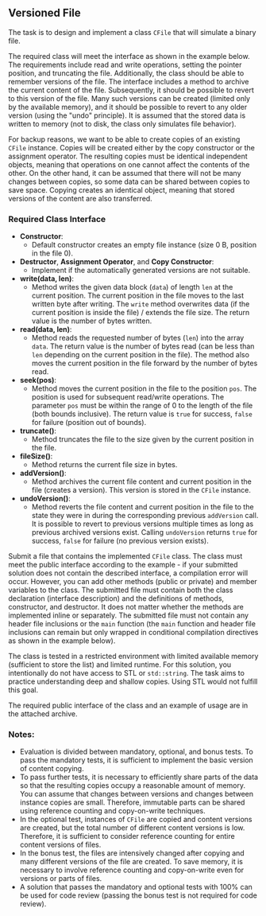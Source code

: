 ## Versioned File

The task is to design and implement a class `CFile` that will simulate a binary file.

The required class will meet the interface as shown in the example below. The requirements include read and write operations, setting the pointer position, and truncating the file. Additionally, the class should be able to remember versions of the file. The interface includes a method to archive the current content of the file. Subsequently, it should be possible to revert to this version of the file. Many such versions can be created (limited only by the available memory), and it should be possible to revert to any older version (using the "undo" principle). It is assumed that the stored data is written to memory (not to disk, the class only simulates file behavior).

For backup reasons, we want to be able to create copies of an existing `CFile` instance. Copies will be created either by the copy constructor or the assignment operator. The resulting copies must be identical independent objects, meaning that operations on one cannot affect the contents of the other. On the other hand, it can be assumed that there will not be many changes between copies, so some data can be shared between copies to save space. Copying creates an identical object, meaning that stored versions of the content are also transferred.

### Required Class Interface

- **Constructor**: 
  - Default constructor creates an empty file instance (size 0 B, position in the file 0).
- **Destructor**, **Assignment Operator**, and **Copy Constructor**: 
  - Implement if the automatically generated versions are not suitable.
- **write(data, len)**: 
  - Method writes the given data block (`data`) of length `len` at the current position. The current position in the file moves to the last written byte after writing. The `write` method overwrites data (if the current position is inside the file) / extends the file size. The return value is the number of bytes written.
- **read(data, len)**: 
  - Method reads the requested number of bytes (`len`) into the array `data`. The return value is the number of bytes read (can be less than `len` depending on the current position in the file). The method also moves the current position in the file forward by the number of bytes read.
- **seek(pos)**: 
  - Method moves the current position in the file to the position `pos`. The position is used for subsequent read/write operations. The parameter `pos` must be within the range of 0 to the length of the file (both bounds inclusive). The return value is `true` for success, `false` for failure (position out of bounds).
- **truncate()**: 
  - Method truncates the file to the size given by the current position in the file.
- **fileSize()**: 
  - Method returns the current file size in bytes.
- **addVersion()**: 
  - Method archives the current file content and current position in the file (creates a version). This version is stored in the `CFile` instance.
- **undoVersion()**: 
  - Method reverts the file content and current position in the file to the state they were in during the corresponding previous `addVersion` call. It is possible to revert to previous versions multiple times as long as previous archived versions exist. Calling `undoVersion` returns `true` for success, `false` for failure (no previous version exists).

Submit a file that contains the implemented `CFile` class. The class must meet the public interface according to the example - if your submitted solution does not contain the described interface, a compilation error will occur. However, you can add other methods (public or private) and member variables to the class. The submitted file must contain both the class declaration (interface description) and the definitions of methods, constructor, and destructor. It does not matter whether the methods are implemented inline or separately. The submitted file must not contain any header file inclusions or the `main` function (the `main` function and header file inclusions can remain but only wrapped in conditional compilation directives as shown in the example below).

The class is tested in a restricted environment with limited available memory (sufficient to store the list) and limited runtime. For this solution, you intentionally do not have access to STL or `std::string`. The task aims to practice understanding deep and shallow copies. Using STL would not fulfill this goal.

The required public interface of the class and an example of usage are in the attached archive.

### Notes:
- Evaluation is divided between mandatory, optional, and bonus tests. To pass the mandatory tests, it is sufficient to implement the basic version of content copying.
- To pass further tests, it is necessary to efficiently share parts of the data so that the resulting copies occupy a reasonable amount of memory. You can assume that changes between versions and changes between instance copies are small. Therefore, immutable parts can be shared using reference counting and copy-on-write techniques.
- In the optional test, instances of `CFile` are copied and content versions are created, but the total number of different content versions is low. Therefore, it is sufficient to consider reference counting for entire content versions of files.
- In the bonus test, the files are intensively changed after copying and many different versions of the file are created. To save memory, it is necessary to involve reference counting and copy-on-write even for versions or parts of files.
- A solution that passes the mandatory and optional tests with 100% can be used for code review (passing the bonus test is not required for code review).
